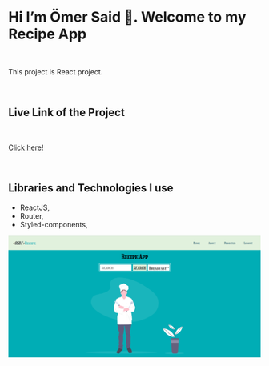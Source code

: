 
<h1>Hi I’m Ömer Said 👋. Welcome to my Recipe App</h1>

<br>

<p>This project is React project.</p>

<br>

<h2>Live Link of the Project</h2>

<br>

[Click here!](https://osb-recipe-app.netlify.app/)

<br>

<h2>Libraries and Technologies I use</h2>

* ReactJS,
* Router,
* Styled-components,


![MovieApp](https://github.com/omersb/Recipe-App/blob/master/recipee-app.png?raw=true)
